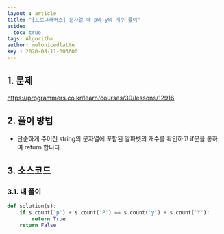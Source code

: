 ```yaml
---
layout : article
title: "[프로그래머스] 문자열 내 p와 y의 개수 풀이"
aside:
  toc: true
tags: Algorithm 
author: melonicedlatte  
key : 2020-08-11-003600 
---  
```


## 1. 문제

https://programmers.co.kr/learn/courses/30/lessons/12916

## 2. 풀이 방법

- 단순하게 주어진 string의 문자열에 포함된 알파벳의 개수를 확인하고 if문을 통하여 return 합니다.

## 3. 소스코드

### 3.1. 내 풀이

~~~python
def solution(s):
    if s.count('p') + s.count('P') == s.count('y') + s.count('Y'):
        return True
    return False
~~~ 

